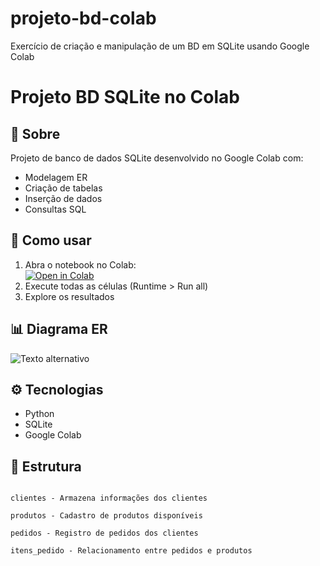 # projeto-bd-colab
Exercício de criação e manipulação de um BD em SQLite usando Google Colab
# Projeto BD SQLite no Colab

## 📌 Sobre
Projeto de banco de dados SQLite desenvolvido no Google Colab com:
- Modelagem ER
- Criação de tabelas
- Inserção de dados
- Consultas SQL

## 🚀 Como usar
1. Abra o notebook no Colab:  
   [![Open in Colab](https://colab.research.google.com/assets/colab-badge.svg)](https://colab.research.google.com/github/seu-usuario/projeto-bd-colab/blob/main/Projeto-BD-SQLite.ipynb)
2. Execute todas as células (Runtime > Run all)
3. Explore os resultados

## 📊 Diagrama ER
![Texto alternativo](https://github.com/user-attachments/assets/1c787329-3d70-4d1c-ab4b-99b1ad2cb3e9)

## ⚙️ Tecnologias
- Python
- SQLite
- Google Colab

## 📂 Estrutura
```O banco de dados contém 4 tabelas principais:

clientes - Armazena informações dos clientes

produtos - Cadastro de produtos disponíveis

pedidos - Registro de pedidos dos clientes

itens_pedido - Relacionamento entre pedidos e produtos

